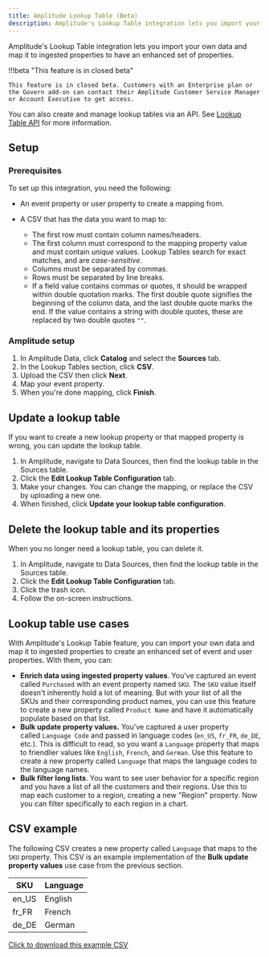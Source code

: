 ```yaml
---
title: Amplitude Lookup Table (Beta)
description: Amplitude's Lookup Table integration lets you import your own data and map it to ingested properties to have an enhanced set of properties.
---
```


Amplitude's Lookup Table integration lets you import your own data and map it to ingested properties to have an enhanced set of properties.

!!!beta "This feature is in closed beta"

    This feature is in closed beta. Customers with an Enterprise plan or the Govern add-on can contact their Amplitude Customer Service Manager or Account Executive to get access.

You can also create and manage lookup tables via an API. See [Lookup Table API](/analytics/apis/lookup-tables-api) for more information.

## Setup

### Prerequisites

To set up this integration, you need the following:

- An event property or user property to create a mapping from.
- A CSV that has the data you want to map to:
  
    - The first row must contain column names/headers.
    - The first column must correspond to the mapping property value and must contain *unique* values. Lookup Tables search for exact matches, and are *case-sensitive*.
    - Columns must be separated by commas.
    - Rows must be separated by line breaks.
    - If a field value contains commas or quotes, it should be wrapped within double quotation marks. The first double quote signifies the beginning of the column data, and the last double quote marks the end. If the value contains a string with double quotes, these are replaced by two double quotes `""`.

### Amplitude setup

1. In Amplitude Data, click **Catalog** and select the **Sources** tab.
2. In the Lookup Tables section, click **CSV**.
3. Upload the CSV then click **Next**.
4. Map your event property.
5. When you're done mapping, click **Finish**.

## Update a lookup table

If you want to create a new lookup property or that mapped property is wrong, you can update the lookup table.

1. In Amplitude, navigate to Data Sources, then find the lookup table in the Sources table.
2. Click the **Edit Lookup Table Configuration** tab.
3. Make your changes. You can change the mapping, or replace the CSV by uploading a new one.
4. When finished, click **Update your lookup table configuration**.

## Delete the lookup table and its properties

When you no longer need a lookup table, you can delete it.

1. In Amplitude, navigate to Data Sources, then find the lookup table in the Sources table.
2. Click the **Edit Lookup Table Configuration** tab.
3. Click the trash icon.
4. Follow the on-screen instructions.

## Lookup table use cases

With Amplitude's Lookup Table feature, you can import your own data and map it to ingested properties to create an enhanced set of event and user properties. With them, you can:

- **Enrich data using ingested property values**. You've captured an event called `Purchased` with an event property named `SKU`. The `SKU` value itself doesn't inherently hold a lot of meaning. But with your list of all the SKUs and their corresponding product names, you can use this feature to create a new property called `Product Name` and have it automatically populate based on that list.
- **Bulk update property values.** You've captured a user property called `Language Code` and passed in language codes (`en_US`, `fr_FR`, `de_DE`, etc.). This is difficult to read, so you want a `Language` property that maps to friendlier values like `English`, `French`, and `German`. Use this feature to create a new property called `Language` that maps the language codes to the language names.
- **Bulk filter long lists**. You want to see user behavior for a specific region and you have a list of all the customers and their regions. Use this to map each customer to a region, creating a new "Region" property. Now you can filter specifically to each region in a chart.

## CSV example

The following CSV creates a new property called `Language` that maps to the `SKU` property. This CSV is an example implementation of the **Bulk update property values** use case from the previous section.

| SKU   | Language |
| ----- | -------- |
| en_US | English  |
| fr_FR | French   |
| de_DE | German   |

[Click to download this example CSV](../../assets/csv/lookup-table-example.csv)
